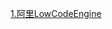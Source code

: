 [1.阿里LowCodeEngine](https://lowcode-engine.cn/index)

[1]: https://mp.weixin.qq.com/s/PSTut5ahAB8nlJ9kBpBaxw	"磁贴布局在钉钉宜搭报表设计引擎中的实现"

